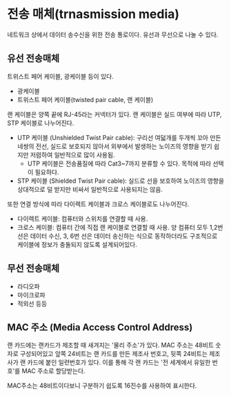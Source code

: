 # 전송 매체\(trnasmission media\)

네트워크 상에서 데이터 송수신을 위한 전송 통로이다. 유선과 무선으로 나눌 수 있다.

## 유선 전송매체

트위스트 페어 케이블, 광케이블 등이 있다.

* 광케이블
* 트위스트 페어 케이블\(twisted pair cable, 랜 케이블\)

랜 케이블은 양쪽 끝에 RJ-45라는 커넥터가 있다. 랜 케이블은 실드 여부에 따라 UTP, STP 케이블로 나누어진다.

* UTP 케이블 \(Unshielded Twist Pair cable\): 구리선 여덟개를 두개씩 꼬아 만든 네쌍의 전선, 실드로 보호되지 않아서 외부에서 발생하는 노이즈의 영향을 받기 쉽지만 저렴하여 일반적으로 많이 사용됨.
  * UTP 케이블은 전송품질에 따라 Cat3~7까지 분류할 수 있다. 목적에 따라 선택이 필요하다.
* STP 케이블 \(Shielded Twist Pair cable\): 실드로 선을 보호하여 노이즈의 영향을 상대적으로 덜 받지만 비싸서 일반적으로 사용되지는 않음.

또한 연결 방식에 따라 다이렉트 케이블과 크로스 케이블로도 나누어진다.

* 다이렉트 케이블: 컴퓨터와 스위치를 연결할 때 사용.
* 크로스 케이블: 컴퓨터 간에 직접 랜 케이블로 연결할 때 사용. 양 컴퓨터 모두 1,2번 선은 데이터 수신, 3, 6번 선은 데이터 송신하는 식으로 동작하더라도 구조적으로 케이블에 정보가 충돌되지 않도록 설계되어있다.

## 무선 전송매체

* 라디오파
* 마이크로파
* 적외선 등등

## MAC 주소 \(Media Access Control Address\)

랜 카드에는 랜카드가 제조할 때 새겨지는 '물리 주소'가 있다. MAC 주소는 48비트 숫자로 구성되어있고 앞쪽 24비트는 랜 카드를 만든 제조사 번호고, 뒷쪽 24비트는 제조사가 랜 카드에 붙인 일련번호가 있다. 이를 통해 각 랜 카드는 '전 세계에서 유일한 번호'를 MAC 주소로 할당받는다.

MAC주소는 48비트이다보니 구분하기 쉽도록 16진수를 사용하여 표시한다.

